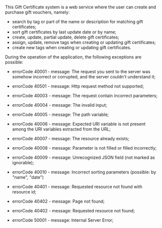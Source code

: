 
This Gift Certificate system is a web service where the user can create and purchase gift vouchers, namely:
- search by tag or part of the name or description for matching gift certificates;
- sort gift certificates by last update date or by name;
- create, update, partial update, delete gift certificates;
- assign, update, remove tags when creating or updating gift certificates;
- create new tags when creating or updating gift certificates.

During the operation of the application, the following exceptions are possible:
- errorCode 40001 - message: The request you sent to the server was somehow incorrect or corrupted, and the server couldn't understand it;
- errorCode 40501 - message: Http request method not supported;
- errorCode 40003 - message: The request contain incorrect parameters;
- errorCode 40004 - message: The invalid input;
- errorCode 40005 - message: The path variable;
- errorCode 40006 - message: Expected URI variable is not present among the URI variables extracted from the URL;
- errorCode 40007 - message: The resource already exists;
- errorCode 40008 - message: Parameter is not filled or filled incorrectly;
- errorCode 40009 - message: Unrecognized JSON field (not marked as ignorable);
- errorCode 40010 - message: Incorrect sorting parameters (possible: by "name", "date")

- errorCode 40401 - message: Requested resource not found with resource id;
- errorCode 40402 - message: Page not found;
- errorCode 40402 - message: Requested resource not found;

- errorCode 50001 - message: Internal Server Error;
